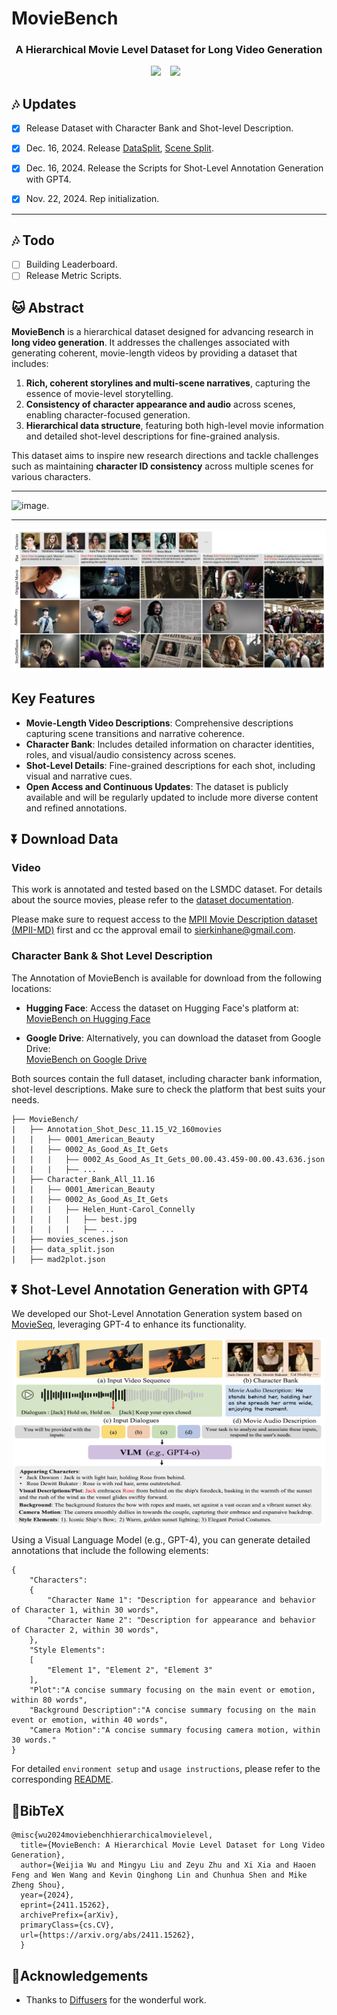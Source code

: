 # MovieBench
### <div align="center"> A Hierarchical Movie Level Dataset for Long Video Generation <div> 

<div align="center">
  <a href="https://weijiawu.github.io/MovieBench/"><img src="https://img.shields.io/static/v1?label=Project%20Page&message=Github&color=blue&logo=github-pages"></a> &ensp;
  <a href="https://arxiv.org/abs/2411.15262"><img src="https://img.shields.io/static/v1?label=Paper&message=Arxiv&color=red&logo=arxiv"></a> &ensp;
</div>

## :notes: **Updates**

- [x] Release Dataset with Character Bank and Shot-level Description.
- [x] Dec. 16, 2024. Release [DataSplit](https://github.com/showlab/MovieBench/blob/main/data/data_split.json), [Scene Split](https://github.com/showlab/MovieBench/blob/main/data/movies_scenes.json).
- [x] Dec. 16, 2024. Release the Scripts for Shot-Level Annotation Generation with GPT4.
- [x] Nov. 22, 2024. Rep initialization.


---
## :notes: **Todo**
- [ ] Building Leaderboard.
- [ ] Release Metric Scripts.

## 🐱 Abstract

**MovieBench** is a hierarchical dataset designed for advancing research in **long video generation**. It addresses the challenges associated with generating coherent, movie-length videos by providing a dataset that includes:  
1. **Rich, coherent storylines and multi-scene narratives**, capturing the essence of movie-level storytelling.  
2. **Consistency of character appearance and audio** across scenes, enabling character-focused generation.  
3. **Hierarchical data structure**, featuring both high-level movie information and detailed shot-level descriptions for fine-grained analysis.  

This dataset aims to inspire new research directions and tackle challenges such as maintaining **character ID consistency** across multiple scenes for various characters.

---

![image.](asset/structure.png)

---
![image.](asset/keyframeGen.png)



## Key Features  
- **Movie-Length Video Descriptions**: Comprehensive descriptions capturing scene transitions and narrative coherence.  
- **Character Bank**: Includes detailed information on character identities, roles, and visual/audio consistency across scenes.  
- **Shot-Level Details**: Fine-grained descriptions for each shot, including visual and narrative cues.  
- **Open Access and Continuous Updates**: The dataset is publicly available and will be regularly updated to include more diverse content and refined annotations.  


## ⏬ Download Data

### Video

This work is annotated and tested based on the LSMDC dataset. For details about the source movies, please refer to the [dataset documentation](https://sites.google.com/site/describingmovies/download?authuser=0).


Please make sure to request access to the [MPII Movie Description dataset (MPII-MD)](https://www.mpi-inf.mpg.de/departments/computer-vision-and-machine-learning/research/vision-and-language/mpii-movie-description-dataset/request-access-to-mpii-movie-description-dataset/) first and cc the approval email to sierkinhane@gmail.com. 

### Character Bank & Shot Level Description

The Annotation of MovieBench is available for download from the following locations:  

- **Hugging Face**: Access the dataset on Hugging Face's platform at:  
  [MovieBench on Hugging Face](https://huggingface.co/datasets/weijiawu/MovieBench/tree/main)  

- **Google Drive**: Alternatively, you can download the dataset from Google Drive:  
  [MovieBench on Google Drive](https://drive.google.com/drive/folders/11xyzDziLTLN5dNmzFwkiqy4LXB2oHXws?usp=drive_link)  

Both sources contain the full dataset, including character bank information, shot-level descriptions. Make sure to check the platform that best suits your needs. 

```
├── MovieBench/ 
|   ├── Annotation_Shot_Desc_11.15_V2_160movies
|   |   ├—— 0001_American_Beauty
|   |   ├—— 0002_As_Good_As_It_Gets
|   |   |   ├—— 0002_As_Good_As_It_Gets_00.00.43.459-00.00.43.636.json
|   |   |   ├—— ...
|   ├── Character_Bank_All_11.16
|   |   ├—— 0001_American_Beauty
|   |   ├—— 0002_As_Good_As_It_Gets
|   |   |   ├—— Helen_Hunt-Carol_Connelly
|   |   |   |   ├—— best.jpg
|   |   |   |   ├—— ...
|   ├── movies_scenes.json
|   ├── data_split.json
|   ├── mad2plot.json
```


## ⏬ Shot-Level Annotation Generation with GPT4

We developed our Shot-Level Annotation Generation system based on [MovieSeq](https://github.com/showlab/MovieSeq), leveraging GPT-4 to enhance its functionality.


<img src="asset/22.02.56.png" alt="image description" width="500" height="300" style="display: block; margin: 0 auto;">


Using a Visual Language Model (e.g., GPT-4), you can generate detailed annotations that include the following elements:
```
{
    "Characters":
    {
        "Character Name 1": "Description for appearance and behavior of Character 1, within 30 words",
        "Character Name 2": "Description for appearance and behavior of Character 2, within 30 words", 
    },
    "Style Elements":
    [
        "Element 1", "Element 2", "Element 3"
    ],
    "Plot":"A concise summary focusing on the main event or emotion, within 80 words",
    "Background Description":"A concise summary focusing on the main event or emotion, within 40 words",
    "Camera Motion":"A concise summary focusing camera motion, within 30 words."
}
```

For detailed ```environment setup``` and ```usage instructions```, please refer to the corresponding [README](https://github.com/showlab/MovieBench/tree/main/MovieBench).


## 📖BibTeX
    @misc{wu2024moviebenchhierarchicalmovielevel,
      title={MovieBench: A Hierarchical Movie Level Dataset for Long Video Generation}, 
      author={Weijia Wu and Mingyu Liu and Zeyu Zhu and Xi Xia and Haoen Feng and Wen Wang and Kevin Qinghong Lin and Chunhua Shen and Mike Zheng Shou},
      year={2024},
      eprint={2411.15262},
      archivePrefix={arXiv},
      primaryClass={cs.CV},
      url={https://arxiv.org/abs/2411.15262}, 
      }
    
## 🤗Acknowledgements
- Thanks to [Diffusers](https://github.com/huggingface/diffusers) for the wonderful work.
